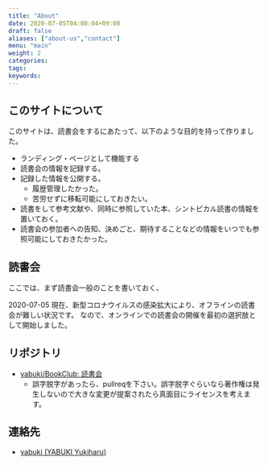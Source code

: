 ```yaml
---
title: "About"
date: 2020-07-05T04:08:04+09:00
draft: false
aliases: ["about-us","contact"]
menu: "main"
weight: 2
categories:
tags:
keywords:
---
```


## このサイトについて

このサイトは、読書会をするにあたって、以下のような目的を持って作りました。

- ランディング・ページとして機能する
- 読書会の情報を記録する。
- 記録した情報を公開する。
    - 履歴管理したかった。
    - 苦労せずに移転可能にしておきたい。
- 読書をして参考文献や、同時に参照していた本、シントピカル読書の情報を置いておく。
- 読書会の参加者への告知、決めごと、期待することなどの情報をいつでも参照可能にしておきたかった。

## 読書会

ここでは、まず読書会一般のことを書いておく、

2020-07-05 現在、新型コロナウイルスの感染拡大により、オフラインの読書会が難しい状況です。
なので、オンラインでの読書会の開催を最初の選択肢として開始しました。

## リポジトリ

- [yabuki/BookClub: 読書会](https://github.com/yabuki/BookClub)
    - 誤字脱字があったら、pullreqを下さい。誤字脱字ぐらいなら著作権は発生しないので大きな変更が提案されたら真面目にライセンスを考えます。

## 連絡先

- [yabuki (YABUKI Yukiharu)](https://github.com/yabuki)

